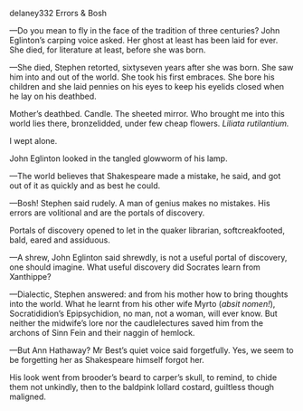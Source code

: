 delaney332 Errors & Bosh

—Do you mean to fly in the face of the tradition of three centuries?
John Eglinton’s carping voice asked. Her ghost at least has been laid
for ever. She died, for literature at least, before she was born.

—She died, Stephen retorted, sixtyseven years after she was born. She
saw him into and out of the world. She took his first embraces. She bore
his children and she laid pennies on his eyes to keep his eyelids closed
when he lay on his deathbed.

Mother’s deathbed. Candle. The sheeted mirror. Who brought me into this
world lies there, bronzelidded, under few cheap flowers. *Liliata
rutilantium.*

I wept alone.

John Eglinton looked in the tangled glowworm of his lamp.

—The world believes that Shakespeare made a mistake, he said, and got
out of it as quickly and as best he could.

—Bosh! Stephen said rudely. A man of genius makes no mistakes. His
errors are volitional and are the portals of discovery.

Portals of discovery opened to let in the quaker librarian,
softcreakfooted, bald, eared and assiduous.

—A shrew, John Eglinton said shrewdly, is not a useful portal of
discovery, one should imagine. What useful discovery did Socrates learn
from Xanthippe?

—Dialectic, Stephen answered: and from his mother how to bring thoughts
into the world. What he learnt from his other wife Myrto (*absit
nomen!*), Socratididion’s Epipsychidion, no man, not a woman, will ever
know. But neither the midwife’s lore nor the caudlelectures saved him
from the archons of Sinn Fein and their naggin of hemlock.

—But Ann Hathaway? Mr Best’s quiet voice said forgetfully. Yes, we seem
to be forgetting her as Shakespeare himself forgot her.

His look went from brooder’s beard to carper’s skull, to remind, to
chide them not unkindly, then to the baldpink lollard costard, guiltless
though maligned.

